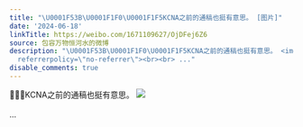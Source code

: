 ```yaml
---
title: "\U0001F53B\U0001F1F0\U0001F1F5KCNA之前的通稿也挺有意思。 [图片]"
date: '2024-06-18'
linkTitle: https://weibo.com/1671109627/OjDFej6Z6
source: 包容万物恒河水的微博
description: "\U0001F53B\U0001F1F0\U0001F1F5KCNA之前的通稿也挺有意思。 <img style=\"\" src=\"https://tvax4.sinaimg.cn/large/639b1bfbly1hqu2vy6yjnj20ul073gpv.jpg\"
  referrerpolicy=\"no-referrer\"><br><br> ..."
disable_comments: true
---
```

🔻🇰🇵KCNA之前的通稿也挺有意思。 <img style="" src="https://tvax4.sinaimg.cn/large/639b1bfbly1hqu2vy6yjnj20ul073gpv.jpg" referrerpolicy="no-referrer"><br><br> ...